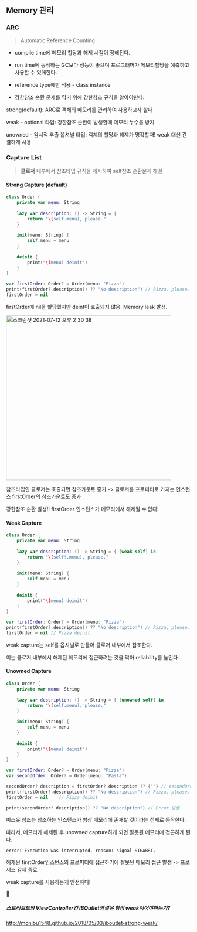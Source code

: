 ## **Memory 관리**

### ARC

> Automatic Reference Counting

* compile time에 메모리 할당과 해제 시점이 정해진다.

- run time에 동작하는 GC보다 성능이 좋으며 프로그래머가 메모리할당을 예측하고 사용할 수 있게한다.

- reference type에만 적용 - class instance

- 강한참조 순환 문제를 막기 위해 강한참조 규칙을 알아야한다.

  

strong(default): ARC로 객체의 메모리를 관리하여 사용하고자 할때

weak - optional 타입: 강한참조 순환이 발생할때 메모리 누수를 방지

unowned - 암시적 추출 옵셔널 타입: 객체의 할당과 해제가 명확할때! weak 대신 간결하게 사용



### Capture List

> **클로저** 내부에서 참조타입 규칙을 제시하여 self참조 순환문제 해결

#### Strong Capture (default)

```swift
class Order {
    private var menu: String
    
    lazy var description: () -> String = {
        return "\(self.menu), please."
    }
    
    init(menu: String) {
        self.menu = menu
    }
    
    deinit {
        print("\(menu) deinit")
    }
}

var firstOrder: Order? = Order(menu: "Pizza")
print(firstOrder?.description() ?? "No description") // Pizza, please.
firstOrder = nil
```

firstOrder에 nil을 할당했지만 deint이 호출되지 않음. Memory leak 발생.

<img width="450" alt="스크린샷 2021-07-12 오후 2 30 38" src="https://user-images.githubusercontent.com/60323625/125235659-c4c91000-e31d-11eb-8e4d-964a8310092e.png">



참조타입인 클로저는 호출되면 참조카운트 증가 -> 클로저를 프로퍼티로 가지는 인스턴스 firstOrder의 참조카운트도 증가

강한참조 순환 발생!! 	firstOrder 인스턴스가 메모리에서 해제될 수 없다!



#### Weak Capture

```swift
class Order {
    private var menu: String
    
    lazy var description: () -> String = { [weak self] in
        return "\(self!.menu), please."
    }
    
    init(menu: String) {
        self.menu = menu
    }
    
    deinit {
        print("\(menu) deinit")
    }
}

var firstOrder: Order? = Order(menu: "Pizza")
print(firstOrder?.description() ?? "No description") // Pizza, please.
firstOrder = nil // Pizza deinit
```

weak capture는 self를 옵셔널로 만들어 클로저 내부에서 참조한다.

이는  클로저 내부에서 해제된 메모리에 접근하려는 것을 막아 reliability를 높인다.



#### Unowned Capture

```swift
class Order {
    private var menu: String
    
    lazy var description: () -> String = { [unowned self] in
        return "\(self.menu), please."
    }
    
    init(menu: String) {
        self.menu = menu
    }
    
    deinit {
        print("\(menu) deinit")
    }
}

var firstOrder: Order? = Order(menu: "Pizza")
var secondOrder: Order? = Order(menu: "Pasta")

secondOrder?.description = firstOrder?.description ?? {""} // secondOrder에 firstOrder 클로저 할당
print(firstOrder?.description() ?? "No description") // Pizza, please.
firstOrder = nil	// Pizza deinit

print(secondOrder?.description() ?? "No description") // Error 발생
```

미소유 참조는 참조하는 인스턴스가 항상 메모리에 존재할 것이라는 전제로 동작한다.

따라서, 메모리가 해제된 후 unowned capture하게 되면 잘못된 메모리에 접근하게 된다.

```error: Execution was interrupted, reason: signal SIGABRT.```

해제된 firstOrder인스턴스의 프로퍼티에 접근하기에 잘못된 메모리 접근 발생 -> 프로세스 강제 종료 

weak capture를 사용하는게 안전하다!



🤔

##### 스토리보드와 ViewController간 IBOutlet연결은 항상 weak이어야하는가?

http://monibu1548.github.io/2018/05/03/iboutlet-strong-weak/

##### 
